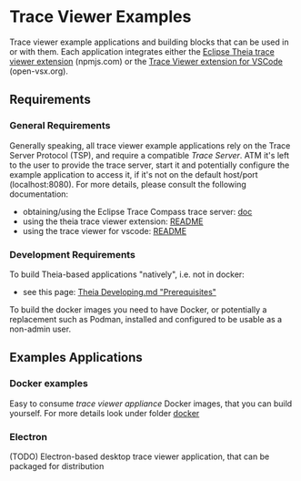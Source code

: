 # Trace Viewer Examples

Trace viewer example applications and building blocks that can be used in or with them. Each application integrates either the [Eclipse Theia trace viewer extension](https://www.npmjs.com/package/theia-traceviewer) (npmjs.com) or the [Trace Viewer extension for VSCode](https://open-vsx.org/extension/eclipse-cdt/vscode-trace-extension) (open-vsx.org).

## Requirements

### General Requirements

Generally speaking, all trace viewer example applications rely on the Trace Server Protocol (TSP), and require a compatible _Trace Server_. ATM it's left to the user to provide the trace server, start it and potentially configure the example application to access it, if it's not on the default host/port (localhost:8080). For more details, please consult the following documentation:

- obtaining/using the Eclipse Trace Compass trace server: [doc](https://github.com/eclipse-cdt-cloud/vscode-trace-extension/blob/master/vscode-trace-extension/README.md#obtain-the-trace-server-eclipse-trace-compass)
- using the theia trace viewer extension: [README](https://github.com/eclipse-cdt-cloud/theia-trace-extension#using-the-trace-extension)
- using the trace viewer for vscode: [README](https://github.com/eclipse-cdt-cloud/vscode-trace-extension/blob/master/vscode-trace-extension/README.md)

### Development Requirements

To build Theia-based applications "natively", i.e. not in docker:

- see this page: [Theia Developing.md "Prerequisites"](https://github.com/eclipse-theia/theia/blob/master/doc/Developing.md#prerequisites)

To build the docker images you need to have Docker, or potentially a replacement such as Podman, installed and configured to be usable as a non-admin user.

## Examples Applications

### Docker examples

Easy to consume _trace viewer appliance_ Docker images, that you can build yourself. For more details look under folder [docker](./docker)

### Electron

(TODO) Electron-based desktop trace viewer application, that can be packaged for distribution
